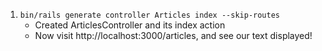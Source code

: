 1. `bin/rails generate controller Articles index --skip-routes`
    - Created ArticlesController and its index action
    - Now visit http://localhost:3000/articles, and see our text displayed!
